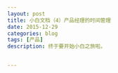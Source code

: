 ```yaml
---
layout: post
title: 小白文档（4）产品经理的时间管理
date: 2015-12-29
categories: blog
tags: [产品]
description: 终于要开始小白之旅啦。


---
```

